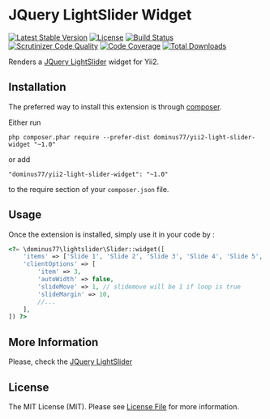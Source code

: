 # JQuery LightSlider Widget

[![Latest Stable Version](https://poser.pugx.org/dominus77/yii2-light-slider-widget/v/stable)](https://packagist.org/packages/dominus77/yii2-light-slider-widget)
[![License](https://poser.pugx.org/dominus77/yii2-light-slider-widget/license)](https://packagist.org/packages/dominus77/yii2-light-slider-widget)
[![Build Status](https://travis-ci.org/Dominus77/yii2-light-slider-widget.svg?branch=master)](https://travis-ci.org/Dominus77/yii2-light-slider-widget)
[![Scrutinizer Code Quality](https://scrutinizer-ci.com/g/Dominus77/yii2-light-slider-widget/badges/quality-score.png?b=master)](https://scrutinizer-ci.com/g/Dominus77/yii2-light-slider-widget/?branch=master)
[![Code Coverage](https://scrutinizer-ci.com/g/Dominus77/yii2-light-slider-widget/badges/coverage.png?b=master)](https://scrutinizer-ci.com/g/Dominus77/yii2-light-slider-widget/?branch=master)
[![Total Downloads](https://poser.pugx.org/dominus77/yii2-light-slider-widget/downloads)](https://packagist.org/packages/dominus77/yii2-light-slider-widget)

Renders a [JQuery LightSlider](http://sachinchoolur.github.io/lightslider/) widget for Yii2.

## Installation

The preferred way to install this extension is through [composer](http://getcomposer.org/download/).

Either run

```
php composer.phar require --prefer-dist dominus77/yii2-light-slider-widget "~1.0"
```

or add

```
"dominus77/yii2-light-slider-widget": "~1.0"
```

to the require section of your `composer.json` file.


## Usage

Once the extension is installed, simply use it in your code by  :

```php
<?= \dominus77\lightslider\Slider::widget([
    'items' => ['Slide 1', 'Slide 2', 'Slide 3', 'Slide 4', 'Slide 5', 'Slide 6', 'Slide 7'],
    'clientOptions' => [            
        'item' => 3,
        'autoWidth' => false,
        'slideMove' => 1, // slidemove will be 1 if loop is true
        'slideMargin' => 10,
        //...        
    ],
]) ?>
```
## More Information
Please, check the [JQuery LightSlider](http://sachinchoolur.github.io/lightslider/)

## License
The MIT License (MIT). Please see [License File](https://github.com/Dominus77/yii2-light-slider-widget/blob/master/LICENSE.md) for more information.
